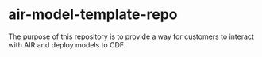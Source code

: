 # air-model-template-repo
The purpose of this repository is to provide a way for customers to interact with AIR and deploy models to CDF.
